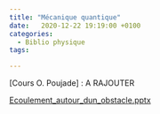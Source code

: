 ```yaml
---
title: "Mécanique quantique"
date:   2020-12-22 19:19:00 +0100
categories:
  - Biblio physique
tags:

---
```


[Cours O. Poujade] : A RAJOUTER




<a href="/assets/pptx/Ecoulement_autour_dun_obstacle.pptx" download>Ecoulement_autour_dun_obstacle.pptx</a>
